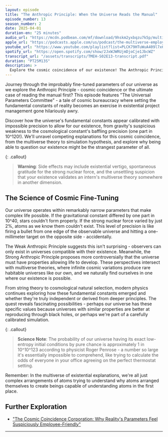 ```yaml
---
layout: episode
title: "The Anthropic Principle: When the Universe Reads the Manual"
episode_number: 13
season_number: 2
date: 2025-04-01
duration-en: "25 minutes"
audio_url: "https://mcdn.podbean.com/mf/download/9hskm2yxbqzu7k5p/multiverse-employee-handbook-s02e13-anthropic-principle.mp3"
apple_url: "https://podcasts.apple.com/us/podcast/the-multiverse-employee-handbook/id1764134739"
youtube_url: "https://www.youtube.com/playlist?list=PLCK79HTuWuA409l7x6iRN_icn0xZFzamp"
spotify_url: "https://open.spotify.com/show/2JxWJWRUjmDjoCje1JbcWZ"
transcript_url: "/assets/transcripts/TMEH-S02E13-transcript.pdf"
duration: "PT25M13S"
description: >
  Explore the cosmic coincidence of our existence! The Anthropic Principle: why our universe seems suspiciously well-designed for life, as if reality checked the employee handbook before we showed up for orientation.
---
```


Journey through the improbably fine-tuned parameters of our universe as we explore the Anthropic Principle - cosmic coincidence or the ultimate case of reading the manual first? This episode features "The Universal Parameters Committee" - a tale of cosmic bureaucracy where setting the fundamental constants of reality becomes an exercise in existential project management gone hilariously awry.

Discover how the universe's fundamental constants appear calibrated with impossible precision to allow for our existence, from gravity's suspicious weakness to the cosmological constant's baffling precision (one part in 10^120!). We'll unravel competing explanations for this cosmic coincidence, from the multiverse theory to simulation hypothesis, and explore why being able to question our existence might be the strangest parameter of all.

{: .callout}
> **Warning**: Side effects may include existential vertigo, spontaneous gratitude for the strong nuclear force, and the unsettling suspicion that your existence validates an intern's multiverse theory somewhere in another dimension.

## The Science of Cosmic Fine-Tuning
Our universe operates within remarkably narrow parameters that make complex life possible. If the gravitational constant differed by one part in 10^40, stars couldn't form properly. If the strong nuclear force varied by just 2%, atoms as we know them couldn't exist. This level of precision is like firing a bullet from one edge of the observable universe and hitting a one-millimeter target on the opposite side - accidentally.

The Weak Anthropic Principle suggests this isn't surprising - observers can only exist in universes compatible with their existence. Meanwhile, the Strong Anthropic Principle proposes more controversially that the universe must have properties allowing life to develop. These perspectives intersect with multiverse theories, where infinite cosmic variations produce rare habitable universes like our own, and we naturally find ourselves in one where our existence is possible.

From string theory to cosmological natural selection, modern physics continues exploring how these fundamental constants emerged and whether they're truly independent or derived from deeper principles. The quest reveals fascinating possibilities - perhaps our universe has these specific values because universes with similar properties are better at reproducing through black holes, or perhaps we're part of a carefully calibrated simulation.

{: .callout}
> **Science Note**: The probability of our universe having its exact low-entropy initial conditions by pure chance is approximately 1 in 10^10^123 according to physicist Roger Penrose - a number so large it's essentially impossible to comprehend, like trying to calculate the odds of everyone in your office agreeing on the perfect thermostat setting.

Remember: In the multiverse of existential explanations, we're all just complex arrangements of atoms trying to understand why atoms arranged themselves to create beings capable of understanding atoms in the first place.

## Further Exploration
* ["The Cosmic Coincidence Corporation: Why Reality's Parameters Feel Suspiciously Employee-Friendly"](/blog/cosmic-coincidence-corporation/)

---
